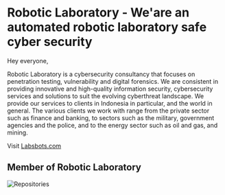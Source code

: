 # Robotic Laboratory - We'are an automated robotic laboratory safe cyber security

Hey everyone,

Robotic Laboratory is a cybersecurity consultancy that focuses on penetration testing, vulnerability and digital forensics. We are consistent in providing innovative and high-quality information security, cybersecurity services and solutions to suit the evolving cyberthreat landscape. We provide our services to clients in Indonesia in particular, and the world in general. The various clients we work with range from the private sector such as finance and banking, to sectors such as the military, government agencies and the police, and to the energy sector such as oil and gas, and mining.


Visit [Labsbots.com](https://www.labsbots.com/)

## Member of Robotic Laboratory
![Repositories](https://cloud.headwayapp.co/changelogs_images/images/big/000/067/624-8efb0b29bd1bffaa2e37447e17a8f0e0af30c523.png)
